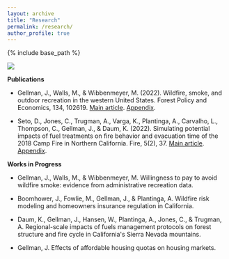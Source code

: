 ```yaml
---
layout: archive
title: "Research"
permalink: /research/
author_profile: true
---
```


{% include base_path %}

![](/images/distrib_lag_pm.png)

**Publications**
* Gellman, J., Walls, M., & Wibbenmeyer, M. (2022). Wildfire, smoke, and outdoor recreation in the western United States. Forest Policy and Economics, 134, 102619. [Main article](https://jacobgellman.github.io/files/gellman_et_al_2022-wildfire_smoke_recreation.pdf). [Appendix](https://jacobgellman.github.io/files/gellman_et_al_2022-wildfire_smoke_recreation_appendix.pdf). 

* Seto, D., Jones, C., Trugman, A., Varga, K., Plantinga, A., Carvalho, L., Thompson, C., Gellman, J., & Daum, K. (2022). Simulating potential impacts of fuel treatments on fire behavior and evacuation time of the 2018 Camp Fire in Northern California. Fire, 5(2), 37. [Main article](https://jacobgellman.github.io/files/seto_et_al_2022-fuel_treatments_camp_fire.pdf). [Appendix](https://jacobgellman.github.io/files/seto_et_al_2022-fuel_treatments_camp_fire_appendix.pdf).

**Works in Progress**
* Gellman, J., Walls, M., & Wibbenmeyer, M. Willingness to pay to avoid wildfire smoke: evidence from administrative recreation data.

* Boomhower, J., Fowlie, M., Gellman, J., & Plantinga, A. Wildfire risk modeling and homeowners insurance regulation in California. 

* Daum, K., Gellman, J., Hansen, W., Plantinga, A., Jones, C., & Trugman, A. Regional-scale impacts of fuels management protocols on forest structure and fire cycle in California's Sierra Nevada mountains.

* Gellman, J. Effects of affordable housing quotas on housing markets.
